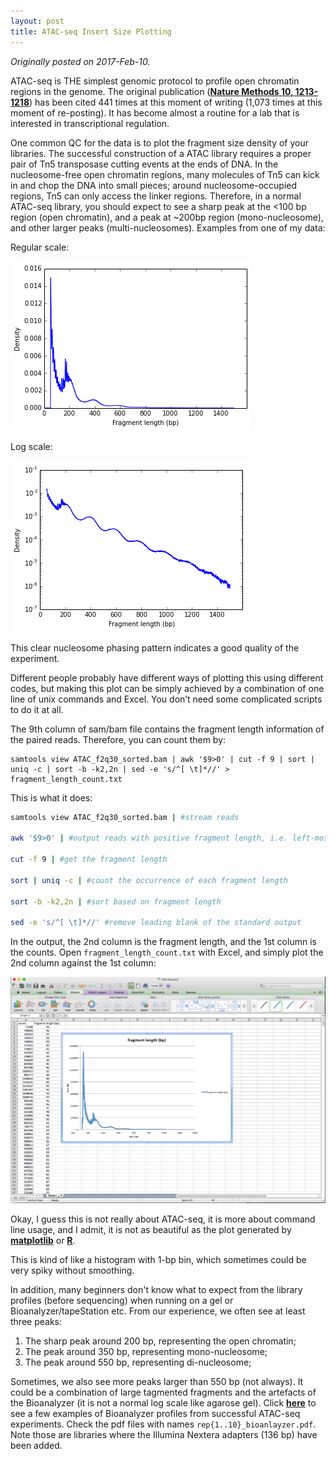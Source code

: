 ```yaml
---
layout: post
title: ATAC-seq Insert Size Plotting
---
```


_Originally posted on 2017-Feb-10._

ATAC-seq is THE simplest genomic protocol to profile open chromatin regions in the genome. The original publication (__[Nature Methods 10, 1213-1218](http://www.nature.com/nmeth/journal/v10/n12/full/nmeth.2688.html)__) has been cited 441 times at this moment of writing (1,073 times at this moment of re-posting). It has become almost a routine for a lab that is interested in transcriptional regulation.

One common QC for the data is to plot the fragment size density of your libraries. The successful construction of a ATAC library requires a proper pair of Tn5 transposase cutting events at the ends of DNA. In the nucleosome-free open chromatin regions, many molecules of Tn5 can kick in and chop the DNA into small pieces; around nucleosome-occupied regions, Tn5 can only access the linker regions. Therefore, in a normal ATAC-seq library, you should expect to see a sharp peak at the <100 bp region (open chromatin), and a peak at ~200bp region (mono-nucleosome), and other larger peaks (multi-nucleosomes). Examples from one of my data:

Regular scale:

![](/img/000/atac_isize_regular.png)

Log scale:

![](/img/000/atac_isize_log.png)

This clear nucleosome phasing pattern indicates a good quality of the experiment.

Different people probably have different ways of plotting this using different codes, but making this plot can be simply achieved by a combination of one line of unix commands and Excel. You don’t need some complicated scripts to do it at all.

The 9th column of sam/bam file contains the fragment length information of the paired reads. Therefore, you can count them by:

```
samtools view ATAC_f2q30_sorted.bam | awk '$9>0' | cut -f 9 | sort | uniq -c | sort -b -k2,2n | sed -e 's/^[ \t]*//' > fragment_length_count.txt
```

This is what it does:

```bash
samtools view ATAC_f2q30_sorted.bam | #stream reads
 
awk '$9>0' | #output reads with positive fragment length, i.e. left-most reads
 
cut -f 9 | #get the fragment length
 
sort | uniq -c | #count the occurrence of each fragment length
 
sort -b -k2,2n | #sort based on fragment length
 
sed -e 's/^[ \t]*//' #remove leading blank of the standard output
```

In the output, the 2nd column is the fragment length, and the 1st column is the counts. Open `fragment_length_count.txt` with Excel, and simply plot the 2nd column against the 1st column:

![](/img/000/atac_isize_excel.png)

Okay, I guess this is not really about ATAC-seq, it is more about command line usage, and I admit, it is not as beautiful as the plot generated by __[matplotlib](https://matplotlib.org/)__ or __[R](https://www.r-project.org/)__.

This is kind of like a histogram with 1-bp bin, which sometimes could be very spiky without smoothing.

In addition, many beginners don't know what to expect from the library profiles (before sequencing) when running on a gel or Bioanalyzer/tapeStation etc. From our experience, we often see at least three peaks:

1. The sharp peak around 200 bp, representing the open chromatin;
2. The peak around 350 bp, representing mono-nucleosome;
3. The peak around 550 bp, representing di-nucleosome;

Sometimes, we also see more peaks larger than 550 bp (not always). It could be a combination of large tagmented fragments and the artefacts of the Bioanalyzer (it is not a normal log scale like agarose gel). Click __[here](https://github.com/dbrg77/plate_scATAC-seq/tree/master/figures)__ to see a few examples of Bioanalyzer profiles from successful ATAC-seq experiments. Check the pdf files with names `rep{1..10}_bioanlayzer.pdf`. Note those are libraries where the Illumina Nextera adapters (136 bp) have been added. 
